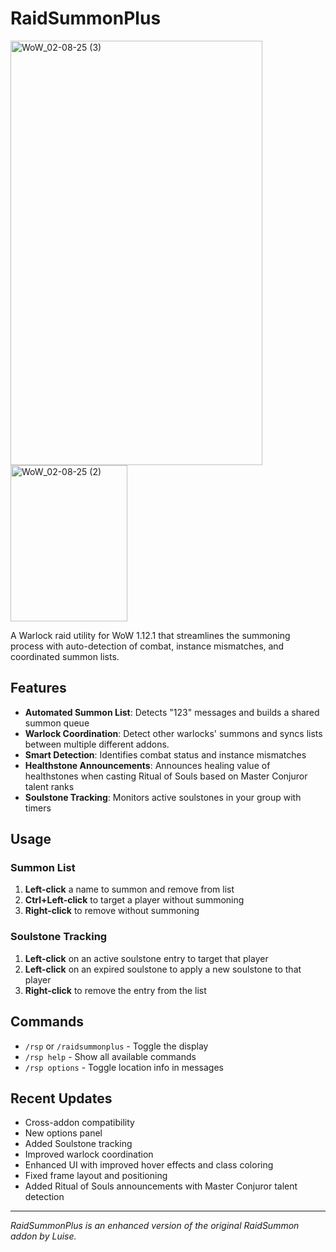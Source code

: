 # RaidSummonPlus

<img width="403" height="679" alt="WoW_02-08-25 (3)" src="https://github.com/user-attachments/assets/ef278a96-1411-46ce-9521-11771c677c20" />
<img width="187" height="250" alt="WoW_02-08-25 (2)" src="https://github.com/user-attachments/assets/42993c56-9b42-47c8-bd1b-ab43fa256b34" />



A Warlock raid utility for WoW 1.12.1 that streamlines the summoning process with auto-detection of combat, instance mismatches, and coordinated summon lists.

## Features

- **Automated Summon List**: Detects "123" messages and builds a shared summon queue
- **Warlock Coordination**: Detect other warlocks' summons and syncs lists between multiple different addons.
- **Smart Detection**: Identifies combat status and instance mismatches
- **Healthstone Announcements**: Announces healing value of healthstones when casting Ritual of Souls based on Master Conjuror talent ranks
- **Soulstone Tracking**: Monitors active soulstones in your group with timers

## Usage
 
### Summon List
1. **Left-click** a name to summon and remove from list
2. **Ctrl+Left-click** to target a player without summoning
3. **Right-click** to remove without summoning

### Soulstone Tracking
1. **Left-click** on an active soulstone entry to target that player
2. **Left-click** on an expired soulstone to apply a new soulstone to that player
3. **Right-click** to remove the entry from the list

## Commands

- `/rsp` or `/raidsummonplus` - Toggle the display
- `/rsp help` - Show all available commands
- `/rsp options` - Toggle location info in messages

## Recent Updates

- Cross-addon compatibility
- New options panel
- Added Soulstone tracking
- Improved warlock coordination
- Enhanced UI with improved hover effects and class coloring
- Fixed frame layout and positioning
- Added Ritual of Souls announcements with Master Conjuror talent detection

---

*RaidSummonPlus is an enhanced version of the original RaidSummon addon by Luise.*
